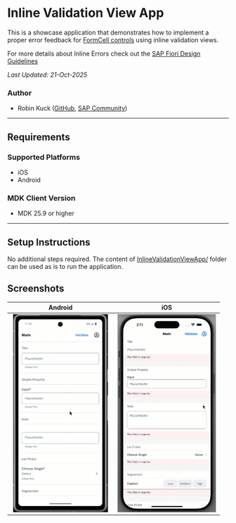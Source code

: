 # Inline Validation View App

This is a showcase application that demonstrates how to implement a proper error feedback for [FormCell controls](https://help.sap.com/doc/3642933ef2e1478fb1578ef2acba4ae9/Latest/en-US/reference/schemadoc/index.html#formcell) using inline validation views.

For more details about Inline Errors check out the [SAP Fiori Design Guidelines](https://experience.sap.com/fiori-design-ios/article/inline-errors/)

*Last Updated: 21-Oct-2025*

### Author
* Robin Kuck ([GitHub](https://github.com/robinkuck), [SAP Community](https://community.sap.com/t5/user/viewprofilepage/user-id/16438))

***

## Requirements

### Supported Platforms

* iOS
* Android

### MDK Client Version

* MDK 25.9 or higher

***

## Setup Instructions

No additional steps required. The content of [InlineValidationViewApp/](InlineValidationViewApp/) folder can be used as is to run the application.

## Screenshots

| Android | iOS |
| --- | --- |
| <img src="./Screenshots/android.gif" alt="MDK" width="228" style="max-height:450px; object-fit:contain;" /> | <img src="./Screenshots/ios.gif" alt="MDK" width="228" style="max-height:450px; object-fit:contain;" /> |